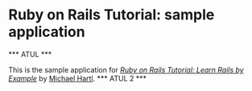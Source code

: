 # Ruby on Rails Tutorial: sample application
*** ATUL ***

This is the sample application for
[*Ruby on Rails Tutorial: Learn Rails by Example*](http://railstutorial.org/)
by [Michael Hartl](http://michaelhartl.com/).
*** ATUL 2 ***
